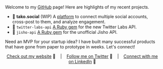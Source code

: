 Welcome to my [GitHub][GitHub] page! Here are highlights of my recent projects.

- :octopus: **tako.social** (WIP) A [platform](https://tako.social) to connect multiple social accounts, cross-post to them, and analyze engagement. 
- :gem: `twitter-labs-api` [A Ruby gem](https://github.com/tomholford/twitter-labs-api) for the new Twitter Labs API.
- :blue_book: `jisho-api` [A Ruby gem](https://github.com/tomholford/jisho-api) for the unofficial Jisho API.

Need an MVP for your startup idea? I have built many successful products that have gone from paper to prototype in weeks. Let's connect!

<div align="middle">
  
[Check out my website][Website] :link: &nbsp;&nbsp;&nbsp;|&nbsp;&nbsp;&nbsp;
[Follow me on Twitter][Twitter] :speech_balloon: &nbsp;&nbsp;&nbsp;|&nbsp;&nbsp;&nbsp;
[Connect with me on LinkedIn][LinkedIn] :necktie:

</div>

<!--
Quick Link 
-->
[Website]:https://tholf.org/
[Twitter]:https://twitter.com/tholford0
[LinkedIn]:https://www.linkedin.com/in/tom-holford/
[GitHub]:https://github.com/tomholford
